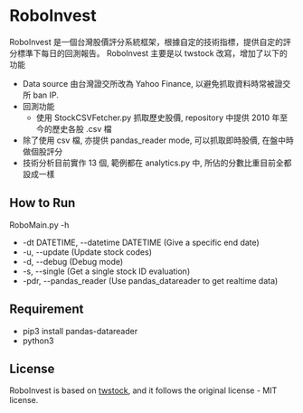 # RoboInvest
RoboInvest 是一個台灣股價評分系統框架，根據自定的技術指標，提供自定的評分標準下每日的回測報告。
RoboInvest 主要是以 twstock 改寫，增加了以下的功能

* Data source 由台灣證交所改為 Yahoo Finance, 以避免抓取資料時常被證交所 ban IP.
* 回測功能
  * 使用 StockCSVFetcher.py 抓取歷史股價, repository 中提供 2010 年至今的歷史各股 .csv 檔
* 除了使用 csv 檔, 亦提供 pandas_reader mode, 可以抓取即時股價, 在盤中時做個股評分
* 技術分析目前實作 13 個, 範例都在 analytics.py 中, 所佔的分數比重目前全都設成一樣



## How to Run
  RoboMain.py -h
  * -dt DATETIME, --datetime DATETIME          (Give a specific end date)
  * -u, --update                               (Update stock codes)
  * -d, --debug                                (Debug mode)
  * -s, --single                               (Get a single stock ID evaluation)
  * -pdr, --pandas_reader                      (Use pandas_datareader to get realtime data)
  
## Requirement
* pip3 install pandas-datareader
* python3

## License
RoboInvest is based on [twstock](https://github.com/mlouielu/twstock), and it follows the original license - MIT license.

